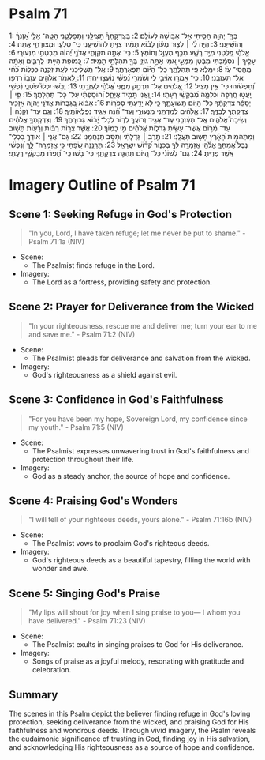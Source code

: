# Psalm 71
1: בְּךָֽ־ יְהוָ֥ה חָסִ֑יתִי אַל־ אֵב֥וֹשָׁה לְעוֹלָֽם׃
2: בְּצִדְקָתְךָ֗ תַּצִּילֵ֥נִי וּֽתְפַלְּטֵ֑נִי הַטֵּֽה־ אֵלַ֥י אָ֝זְנְךָ֗ וְהוֹשִׁיעֵֽנִי׃
3: הֱיֵ֤ה לִ֨י ׀ לְצ֥וּר מָע֡וֹן לָב֗וֹא תָּמִ֗יד צִוִּ֥יתָ לְהוֹשִׁיעֵ֑נִי כִּֽי־ סַלְעִ֖י וּמְצוּדָתִ֣י אָֽתָּה׃
4: אֱֽלֹהַ֗י פַּ֭לְּטֵנִי מִיַּ֣ד רָשָׁ֑ע מִכַּ֖ף מְעַוֵּ֣ל וְחוֹמֵץ׃
5: כִּֽי־ אַתָּ֥ה תִקְוָתִ֑י אֲדֹנָ֥י יְ֝הוִ֗ה מִבְטַחִ֥י מִנְּעוּרָֽי׃
6: עָלֶ֤יךָ ׀ נִסְמַ֬כְתִּי מִבֶּ֗טֶן מִמְּעֵ֣י אִ֭מִּי אַתָּ֣ה גוֹזִ֑י בְּךָ֖ תְהִלָּתִ֣י תָמִֽיד׃
7: כְּ֭מוֹפֵת הָיִ֣יתִי לְרַבִּ֑ים וְ֝אַתָּ֗ה מַֽחֲסִי־ עֹֽז׃
8: יִמָּ֣לֵא פִ֭י תְּהִלָּתֶ֑ךָ כָּל־ הַ֝יּ֗וֹם תִּפְאַרְתֶּֽךָ׃
9: אַֽל־ תַּ֭שְׁלִיכֵנִי לְעֵ֣ת זִקְנָ֑ה כִּכְל֥וֹת כֹּ֝חִ֗י אֽ͏ַל־ תַּעַזְבֵֽנִי׃
10: כִּֽי־ אָמְר֣וּ אוֹיְבַ֣י לִ֑י וְשֹׁמְרֵ֥י נַ֝פְשִׁ֗י נוֹעֲצ֥וּ יַחְדָּֽו׃
11: לֵ֭אמֹר אֱלֹהִ֣ים עֲזָב֑וֹ רִֽדְפ֥וּ וְ֝תִפְשׂ֗וּהוּ כִּי־ אֵ֥ין מַצִּֽיל׃
12: אֱ֭לֹהִים אַל־ תִּרְחַ֣ק מִמֶּ֑נִּי אֱ֝לֹהַ֗י לְעֶזְרָ֥תִי
13: יֵבֹ֣שׁוּ יִכְלוּ֮ שֹׂטְנֵ֪י נַ֫פְשִׁ֥י יַֽעֲט֣וּ חֶ֭רְפָּה וּכְלִמָּ֑ה מְ֝בַקְשֵׁ֗י רָעָתִֽי׃
14: וַ֭אֲנִי תָּמִ֣יד אֲיַחֵ֑ל וְ֝הוֹסַפְתִּ֗י עַל־ כָּל־ תְּהִלָּתֶֽךָ׃
15: פִּ֤י ׀ יְסַפֵּ֬ר צִדְקָתֶ֗ךָ כָּל־ הַיּ֥וֹם תְּשׁוּעָתֶ֑ךָ כִּ֤י לֹ֖א יָדַ֣עְתִּי סְפֹרֽוֹת׃
16: אָב֗וֹא בִּ֭גְבֻרוֹת אֲדֹנָ֣י יְהוִ֑ה אַזְכִּ֖יר צִדְקָתְךָ֣ לְבַדֶּֽךָ׃
17: אֱֽלֹהִ֗ים לִמַּדְתַּ֥נִי מִנְּעוּרָ֑י וְעַד־ הֵ֝֗נָּה אַגִּ֥יד נִפְלְאוֹתֶֽיךָ׃
18: וְגַ֤ם עַד־ זִקְנָ֨ה ׀ וְשֵׂיבָה֮ אֱלֹהִ֪ים אַֽל־ תַּעַ֫זְבֵ֥נִי עַד־ אַגִּ֣יד זְרוֹעֲךָ֣ לְד֑וֹר לְכָל־ יָ֝ב֗וֹא גְּבוּרָתֶֽךָ׃
19: וְצִדְקָתְךָ֥ אֱלֹהִ֗ים עַד־ מָ֫ר֥וֹם אֲשֶׁר־ עָשִׂ֥יתָ גְדֹל֑וֹת אֱ֝לֹהִ֗ים מִ֣י כָמֽוֹךָ׃
20: אֲשֶׁ֤ר צָר֥וֹת רַבּ֗וֹת וְרָ֫ע֥וֹת תָּשׁ֥וּב וּֽמִתְּהֹמ֥וֹת הָ֝אָ֗רֶץ תָּשׁ֥וּב תַּעֲלֵֽנִי׃
21: תֶּ֤רֶב ׀ גְּֽדֻלָּתִ֗י וְתִסֹּ֥ב תְּֽנַחֲמֵֽנִי׃
22: גַּם־ אֲנִ֤י ׀ אוֹדְךָ֣ בִכְלִי־ נֶבֶל֮ אֲמִתְּךָ֪ אֱלֹ֫הָ֥י אֲזַמְּרָ֣ה לְךָ֣ בְכִנּ֑וֹר קְ֝ד֗וֹשׁ יִשְׂרָאֵֽל׃
23: תְּרַנֵּ֣נָּ֣ה שְׂ֭פָתַי כִּ֣י אֲזַמְּרָה־ לָּ֑ךְ וְ֝נַפְשִׁ֗י אֲשֶׁ֣ר פָּדִֽיתָ׃
24: גַּם־ לְשׁוֹנִ֗י כָּל־ הַ֭יּוֹם תֶּהְגֶּ֣ה צִדְקָתֶ֑ךָ כִּי־ בֹ֥שׁוּ כִֽי־ חָ֝פְר֗וּ מְבַקְשֵׁ֥י רָעָתִֽי׃

# Imagery Outline of Psalm 71

## Scene 1: Seeking Refuge in God's Protection

> "In you, Lord, I have taken refuge; 
    let me never be put to shame." - Psalm 71:1a (NIV)

- Scene:
  - The Psalmist finds refuge in the Lord.
- Imagery:
  - The Lord as a fortress, providing safety and protection.

## Scene 2: Prayer for Deliverance from the Wicked

> "In your righteousness, rescue me and deliver me;
    turn your ear to me and save me." - Psalm 71:2 (NIV)

- Scene:
  - The Psalmist pleads for deliverance and salvation from the wicked.
- Imagery:
  - God's righteousness as a shield against evil.

## Scene 3: Confidence in God's Faithfulness

> "For you have been my hope, Sovereign Lord,
    my confidence since my youth." - Psalm 71:5 (NIV)

- Scene:
  - The Psalmist expresses unwavering trust in God's faithfulness and protection throughout their life.
- Imagery:
  - God as a steady anchor, the source of hope and confidence.

## Scene 4: Praising God's Wonders

> "I will tell of your righteous deeds,
    yours alone." - Psalm 71:16b (NIV)

- Scene:
  - The Psalmist vows to proclaim God's righteous deeds.
- Imagery:
  - God's righteous deeds as a beautiful tapestry, filling the world with wonder and awe.

## Scene 5: Singing God's Praise

> "My lips will shout for joy when I sing praise to you—
    I whom you have delivered." - Psalm 71:23 (NIV)

- Scene:
  - The Psalmist exults in singing praises to God for His deliverance.
- Imagery:
  - Songs of praise as a joyful melody, resonating with gratitude and celebration.

## Summary

The scenes in this Psalm depict the believer finding refuge in God's loving protection, seeking deliverance from the wicked, and praising God for His faithfulness and wondrous deeds. Through vivid imagery, the Psalm reveals the eudaimonic significance of trusting in God, finding joy in His salvation, and acknowledging His righteousness as a source of hope and confidence.